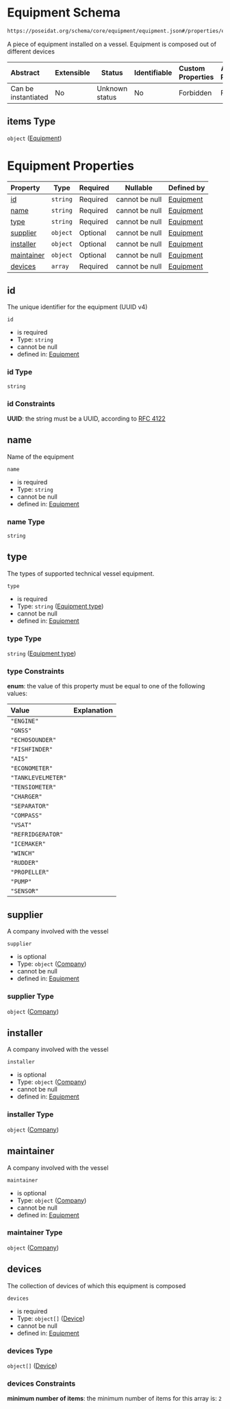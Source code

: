 # Equipment Schema

```txt
https://poseidat.org/schema/core/equipment/equipment.json#/properties/equipment/items
```

A piece of equipment installed on a vessel. Equipment is composed out of different devices


| Abstract            | Extensible | Status         | Identifiable | Custom Properties | Additional Properties | Access Restrictions | Defined In                                                                                  |
| :------------------ | ---------- | -------------- | ------------ | :---------------- | --------------------- | ------------------- | ------------------------------------------------------------------------------------------- |
| Can be instantiated | No         | Unknown status | No           | Forbidden         | Forbidden             | none                | [equipment-inventory.json\*](schemas/entry/equipment-inventory.json "open original schema") |

## items Type

`object` ([Equipment](equipment-inventory-properties-equipment-on-board-equipment.md))

# Equipment Properties

| Property                  | Type     | Required | Nullable       | Defined by                                                                                                                        |
| :------------------------ | -------- | -------- | -------------- | :-------------------------------------------------------------------------------------------------------------------------------- |
| [id](#id)                 | `string` | Required | cannot be null | [Equipment](equipment-properties-id.md "https&#x3A;//poseidat.org/schema/core/equipment/equipment.json#/properties/id")           |
| [name](#name)             | `string` | Required | cannot be null | [Equipment](equipment-properties-name.md "https&#x3A;//poseidat.org/schema/core/equipment/equipment.json#/properties/name")       |
| [type](#type)             | `string` | Required | cannot be null | [Equipment](equipment-properties-equipment-type.md "https&#x3A;//poseidat.org/schema/enum/equipment-type.json#/properties/type")  |
| [supplier](#supplier)     | `object` | Optional | cannot be null | [Equipment](equipment-properties-company.md "https&#x3A;//poseidat.org/schema/core/persona/company.json#/properties/supplier")    |
| [installer](#installer)   | `object` | Optional | cannot be null | [Equipment](equipment-properties-company.md "https&#x3A;//poseidat.org/schema/core/persona/company.json#/properties/installer")   |
| [maintainer](#maintainer) | `object` | Optional | cannot be null | [Equipment](equipment-properties-company.md "https&#x3A;//poseidat.org/schema/core/persona/company.json#/properties/maintainer")  |
| [devices](#devices)       | `array`  | Required | cannot be null | [Equipment](equipment-properties-devices.md "https&#x3A;//poseidat.org/schema/core/equipment/equipment.json#/properties/devices") |

## id

The unique identifier for the equipment (UUID v4)


`id`

-   is required
-   Type: `string`
-   cannot be null
-   defined in: [Equipment](equipment-properties-id.md "https&#x3A;//poseidat.org/schema/core/equipment/equipment.json#/properties/id")

### id Type

`string`

### id Constraints

**UUID**: the string must be a UUID, according to [RFC 4122](https://tools.ietf.org/html/rfc4122 "check the specification")

## name

Name of the equipment


`name`

-   is required
-   Type: `string`
-   cannot be null
-   defined in: [Equipment](equipment-properties-name.md "https&#x3A;//poseidat.org/schema/core/equipment/equipment.json#/properties/name")

### name Type

`string`

## type

The types of supported technical vessel equipment.


`type`

-   is required
-   Type: `string` ([Equipment type](equipment-properties-equipment-type.md))
-   cannot be null
-   defined in: [Equipment](equipment-properties-equipment-type.md "https&#x3A;//poseidat.org/schema/enum/equipment-type.json#/properties/type")

### type Type

`string` ([Equipment type](equipment-properties-equipment-type.md))

### type Constraints

**enum**: the value of this property must be equal to one of the following values:

| Value              | Explanation |
| :----------------- | ----------- |
| `"ENGINE"`         |             |
| `"GNSS"`           |             |
| `"ECHOSOUNDER"`    |             |
| `"FISHFINDER"`     |             |
| `"AIS"`            |             |
| `"ECONOMETER"`     |             |
| `"TANKLEVELMETER"` |             |
| `"TENSIOMETER"`    |             |
| `"CHARGER"`        |             |
| `"SEPARATOR"`      |             |
| `"COMPASS"`        |             |
| `"VSAT"`           |             |
| `"REFRIDGERATOR"`  |             |
| `"ICEMAKER"`       |             |
| `"WINCH"`          |             |
| `"RUDDER"`         |             |
| `"PROPELLER"`      |             |
| `"PUMP"`           |             |
| `"SENSOR"`         |             |

## supplier

A company involved with the vessel


`supplier`

-   is optional
-   Type: `object` ([Company](equipment-properties-company.md))
-   cannot be null
-   defined in: [Equipment](equipment-properties-company.md "https&#x3A;//poseidat.org/schema/core/persona/company.json#/properties/supplier")

### supplier Type

`object` ([Company](equipment-properties-company.md))

## installer

A company involved with the vessel


`installer`

-   is optional
-   Type: `object` ([Company](equipment-properties-company.md))
-   cannot be null
-   defined in: [Equipment](equipment-properties-company.md "https&#x3A;//poseidat.org/schema/core/persona/company.json#/properties/installer")

### installer Type

`object` ([Company](equipment-properties-company.md))

## maintainer

A company involved with the vessel


`maintainer`

-   is optional
-   Type: `object` ([Company](equipment-properties-company.md))
-   cannot be null
-   defined in: [Equipment](equipment-properties-company.md "https&#x3A;//poseidat.org/schema/core/persona/company.json#/properties/maintainer")

### maintainer Type

`object` ([Company](equipment-properties-company.md))

## devices

The collection of devices of which this equipment is composed


`devices`

-   is required
-   Type: `object[]` ([Device](equipment-properties-devices-device.md))
-   cannot be null
-   defined in: [Equipment](equipment-properties-devices.md "https&#x3A;//poseidat.org/schema/core/equipment/equipment.json#/properties/devices")

### devices Type

`object[]` ([Device](equipment-properties-devices-device.md))

### devices Constraints

**minimum number of items**: the minimum number of items for this array is: `2`
